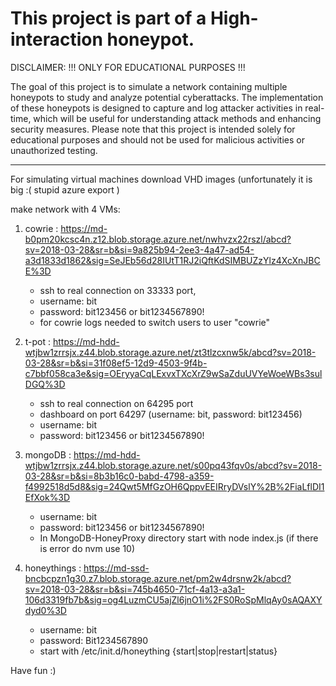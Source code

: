 # This project is part of a High-interaction honeypot.

DISCLAIMER: !!! ONLY FOR EDUCATIONAL PURPOSES !!!

The goal of this project is to simulate a network containing multiple honeypots to study and analyze potential cyberattacks. The implementation of these honeypots is designed to capture and log attacker activities in real-time, which will be useful for understanding attack methods and enhancing security measures. Please note that this project is intended solely for educational purposes and should not be used for malicious activities or unauthorized testing.

----------------------------------------------------------------------------------------------------------------------------------------------------

For simulating virtual machines download VHD images  (unfortunately it is big :( stupid azure export )

make network with 4 VMs:

1. cowrie : https://md-b0pm20kcsc4n.z12.blob.storage.azure.net/nwhvzx22rszl/abcd?sv=2018-03-28&sr=b&si=9a825b94-2ee3-4a47-ad54-a3d1833d1862&sig=SeJEb56d28IUtT1RJ2iQftKdSIMBUZzYlz4XcXnJBCE%3D
    - ssh to real connection on 33333 port,
    - username: bit
    - password: bit123456 or bit1234567890!
    - for cowrie logs needed to switch users to user "cowrie"

2. t-pot : https://md-hdd-wtjbw1zrrsjx.z44.blob.storage.azure.net/zt3tlzcxnw5k/abcd?sv=2018-03-28&sr=b&si=31f08ef5-12d9-4503-9f4b-c7bbf058ca3e&sig=OEryyaCqLExvxTXcXrZ9wSaZduUVYeWoeWBs3sulDGQ%3D
    - ssh to real connection on 64295 port
    - dashboard on port 64297 (username: bit, password: bit123456)
    - username: bit
    - password: bit123456 or bit1234567890!

2. mongoDB : https://md-hdd-wtjbw1zrrsjx.z44.blob.storage.azure.net/s00pq43fqv0s/abcd?sv=2018-03-28&sr=b&si=8b3b16c0-babd-4798-a359-f4992518d5d8&sig=24Qwt5MfGzOH6QppvEEIRryDVslY%2B%2FiaLflDI1EfXok%3D
    - username: bit
    - password: bit123456 or bit1234567890!
    - In MongoDB-HoneyProxy directory start with node index.js (if there is error do nvm use 10)

4. honeythings : https://md-ssd-bncbcpzn1g30.z7.blob.storage.azure.net/pm2w4drsnw2k/abcd?sv=2018-03-28&sr=b&si=745b4650-71cf-4a13-a3a1-106d3319fb7b&sig=og4LuzmCU5ajZl6jnO1i%2FS0RoSpMlqAy0sAQAXYdyd0%3D 
    - username: bit
    - password: Bit1234567890
    - start with /etc/init.d/honeything {start|stop|restart|status}

Have fun :)